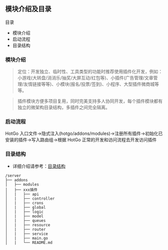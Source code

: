 ## 模块介绍及目录

目录

- 模块介绍
- 启动流程
- 目录结构

### 模块介绍

> 定位：开发独立、临时性、工具类型的功能时推荐使用插件化开发，例如：小游戏(大转盘/消消乐/抽奖/大屏互动/红包等)、小插件(广告管理/文章管理/友情链接等等)、小模块(报名/投票/签到)、小程序、大型插件微商城等等。

> 插件模块方便多项目复用，同时完美支持多人协同开发，每个插件模块都有独立的微架构目录结构，多插件之间完全隔离。

### 启动流程

HotGo 入口文件->隐式注入(hotgo/addons/modules)->注册所有插件->初始化已安装的插件->写入路由组->根据 HotGo 正常的开发和访问流程去开发访问插件


### 目录结构
- 详细介绍请参考：[目录结构](sys-catalog.md)
```
/server
├── addons           
│   ├── modules        
│   ├── xxx插件 
│   |   ├── api
│   |   ├── controller
│   |   ├── crons
│   |   ├── global
│   |   ├── logic
│   |   ├── model
│   |   ├── queues
│   |   ├── resource
│   |   ├── router
│   |   ├── service
│   |   ├── main.go
│   |   └── README.md
```
